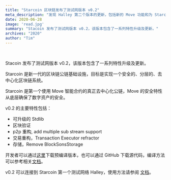 ```yaml
---
title: "Starcoin 区块链发布了测试网版本 v0.2"
meta_description: "发现 Halley 第二个版本的更新，包括新的 Move 功能和为 Starcoin 用户带来的改进。"
date: 2020-06-28
image: 'read.jpg'
summary: "Stacoin 发布了测试网版本 v0.2，该版本包含了一系列特性升级及更新。"
archives: "2020"
author: "Tim"
---
```


<br/>

Stacoin 发布了测试网版本 v0.2，该版本包含了一系列特性升级及更新。

Starcoin 是新一代的区块链公链基础设施，目标是实现一个安全的、分层的、去中心化区块链系统。

Starcoin 是第一个使用 Move 智能合约的真正去中心化公链，Move 的安全特性从底层确保了数字资产的安全。


v0.2 的主要特性包括：

- 可升级的 Stdlib
- 区块验证
- p2p 重构, add multiple sub stream support
- 交易重构，Transaction Executor refractor
- 存储，Remove BlockSonsStorage

开发者可以通过[这里](https://github.com/starcoinorg/starcoin/releases/tag/v0.2.0)下载预编译版本，也可以通过 GitHub 下载源代码，编译方法可以参考相关[文档](http://developer.starcoin.org/en/build/)。

v0.2 可以连接到 Starcoin 第一个测试网络 Halley，使用方法请参阅 [文档](http://developer.starcoin.org/en/runnetwork/)。
